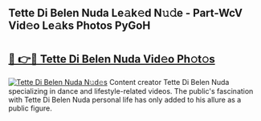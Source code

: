 ## Tette Di Belen Nuda Le𝚊k𝚎d N𝚞𝚍e - Part-WcV Vid𝚎o Le𝚊ks Photos PyGoH

# <h2><a href="http://fbdr2hj.evod.top/?m=Tette+Di+Belen+Nuda">🔗 👉🔴 Tette Di Belen Nuda Vid𝚎o Ph𝚘t𝚘s</a></h2>

[![Tette Di Belen Nuda N𝚞d𝚎s](https://i.imgur.com/8V9OHl7.gif)](http://fbdr2hj.evod.top/?m=Tette+Di+Belen+Nuda)
Content creator Tette Di Belen Nuda specializing in dance and lifestyle-related videos. The public's fascination with Tette Di Belen Nuda personal life has only added to his allure as a public figure. 
